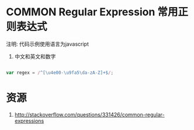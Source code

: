 COMMON Regular Expression 常用正则表达式
===========================================
注明: 代码示例使用语言为javascript

1. 中文和英文和数字
```js

var regex = /^[\u4e00-\u9fa5\da-zA-Z]+$/;

```






资源
=====================
1. http://stackoverflow.com/questions/331426/common-regular-expressions
